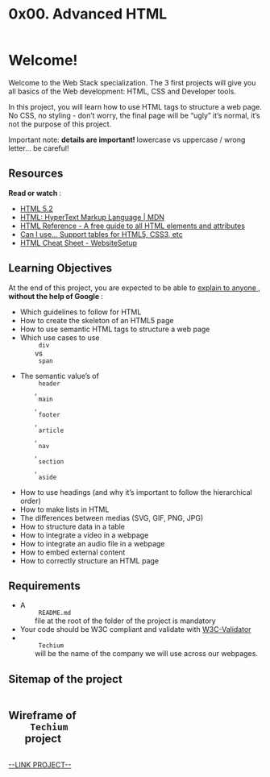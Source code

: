 # 0x00. Advanced HTML

<html>
<div class="panel panel-default" id="project-description">
 <div class="panel-body">
  <p>
   <img alt="" src="https://holbertonintranet.s3.amazonaws.com/uploads/medias/2019/12/5d9e347964a9cc0e3e24.jpg?X-Amz-Algorithm=AWS4-HMAC-SHA256&amp;X-Amz-Credential=AKIARDDGGGOU5BHMTQX4%2F20220726%2Fus-east-1%2Fs3%2Faws4_request&amp;X-Amz-Date=20220726T023102Z&amp;X-Amz-Expires=86400&amp;X-Amz-SignedHeaders=host&amp;X-Amz-Signature=573271e3eaa8d758c8e49eb855d896f12c8182f0145b79effe9d138343b4d61e" style=""/>
  </p>
  <h1>
   Welcome!
  </h1>
  <p>
   Welcome to the Web Stack specialization. 
The 3 first projects will give you all basics of the Web development: HTML, CSS and Developer tools.
  </p>
  <p>
   In this project, you will learn how to use HTML tags to structure a web page. 
No CSS, no styling - don’t worry, the final page will be “ugly” it’s normal, it’s not the purpose of this project.
  </p>
  <p>
   Important note:
   <strong>
    details are important!
   </strong>
   lowercase vs uppercase / wrong letter… be careful!
  </p>
  <h2>
   Resources
  </h2>
  <p>
   <strong>
    Read or watch
   </strong>
   :
  </p>
  <ul>
   <li>
    <a href="https://html.spec.whatwg.org/multipage/" target="_blank" title="HTML 5.2">
     HTML 5.2
    </a>
   </li>
   <li>
    <a href="https://developer.mozilla.org/en-US/docs/Web/HTML" target="_blank" title="HTML: HyperText Markup Language | MDN">
     HTML: HyperText Markup Language | MDN
    </a>
   </li>
   <li>
    <a href="https://htmlreference.io/" target="_blank" title="HTML Reference - A free guide to all HTML elements and attributes">
     HTML Reference - A free guide to all HTML elements and attributes
    </a>
   </li>
   <li>
    <a href="https://caniuse.com/" target="_blank" title="Can I use... Support tables for HTML5, CSS3, etc">
     Can I use… Support tables for HTML5, CSS3, etc
    </a>
   </li>
   <li>
    <a href="https://websitesetup.org/html5-cheat-sheet/" target="_blank" title="HTML Cheat Sheet - WebsiteSetup">
     HTML Cheat Sheet - WebsiteSetup
    </a>
   </li>
  </ul>
  <h2>
   Learning Objectives
  </h2>
  <p>
   At the end of this project, you are expected to be able to
   <a href="https://fs.blog/feynman-learning-technique/" target="_blank" title="explain to anyone">
    explain to anyone
   </a>
   ,
   <strong>
    without the help of Google
   </strong>
   :
  </p>
  <ul>
   <li>
    Which guidelines to follow for HTML
   </li>
   <li>
    How to create the skeleton of an HTML5 page
   </li>
   <li>
    How to use semantic HTML tags to structure a web page
   </li>
   <li>
    Which use cases to use
    <code>
     div
    </code>
    vs
    <code>
     span
    </code>
   </li>
   <li>
    The semantic value’s of
    <code>
     header
    </code>
    ,
    <code>
     main
    </code>
    ,
    <code>
     footer
    </code>
    ,
    <code>
     article
    </code>
    ,
    <code>
     nav
    </code>
    ,
    <code>
     section
    </code>
    ,
    <code>
     aside
    </code>
   </li>
   <li>
    How to use headings (and why it’s important to follow the hierarchical order)
   </li>
   <li>
    How to make lists in HTML
   </li>
   <li>
    The differences between medias (SVG, GIF, PNG, JPG)
   </li>
   <li>
    How to structure data in a table
   </li>
   <li>
    How to integrate a video in a webpage
   </li>
   <li>
    How to integrate an audio file in a webpage
   </li>
   <li>
    How to embed external content
   </li>
   <li>
    How to correctly structure an HTML page
   </li>
  </ul>
  <h2>
   Requirements
  </h2>
  <ul>
   <li>
    A
    <code>
     README.md
    </code>
    file at the root of the folder of the project is mandatory
   </li>
   <li>
    Your code should be W3C compliant and validate with
    <a href="https://github.com/holbertonschool/W3C-Validator" target="_blank" title="W3C-Validator">
     W3C-Validator
    </a>
   </li>
   <li>
    <code>
     Techium
    </code>
    will be the name of the company we will use across our webpages.
   </li>
  </ul>
  <h2>
   Sitemap of the project
  </h2>
  <p>
   <img alt="" src="https://holbertonintranet.s3.amazonaws.com/uploads/medias/2020/4/4dec2ba9d84a0a55355b1c1e2de4c57854a2d35a.png?X-Amz-Algorithm=AWS4-HMAC-SHA256&amp;X-Amz-Credential=AKIARDDGGGOU5BHMTQX4%2F20220726%2Fus-east-1%2Fs3%2Faws4_request&amp;X-Amz-Date=20220726T023102Z&amp;X-Amz-Expires=86400&amp;X-Amz-SignedHeaders=host&amp;X-Amz-Signature=f077b8e5a24265bb2b1826f7f698b6c6049e2f8e16377920c2c944aec802fc7e" style=""/>
  </p>
  <h2>
   Wireframe of
   <code>
    Techium
   </code>
   project
  </h2>
  <p>
   <img alt="" src="https://holbertonintranet.s3.amazonaws.com/uploads/medias/2020/4/3e4f9e2b3cb73d1768229e086f5da35337be5c6c.png?X-Amz-Algorithm=AWS4-HMAC-SHA256&amp;X-Amz-Credential=AKIARDDGGGOU5BHMTQX4%2F20220726%2Fus-east-1%2Fs3%2Faws4_request&amp;X-Amz-Date=20220726T023102Z&amp;X-Amz-Expires=86400&amp;X-Amz-SignedHeaders=host&amp;X-Amz-Signature=e6c5e10813b296d7bfa484fcdaf35648709ec71c56fd816bf3225c0206f27016" style=""/>
  </p>
 </div>
</div>

[--LINK PROJECT--](https://intranet.hbtn.io/projects/582)
</html>
